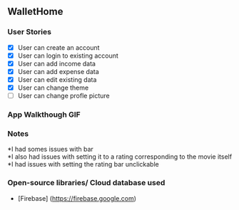 ## WalletHome

### User Stories
- [x] User can create an account
- [x] User can login to existing account
- [x] User can add income data
- [x] User can add expense data
- [x] User can edit existing data
- [x] User can change theme
- [ ] User can change profle picture

### App Walkthough GIF


### Notes
*I had somes issues with bar<br>
*I also had issues with setting it to a rating corresponding to the movie itself<br>
*I had issues with setting the rating bar unclickable<br>

### Open-source libraries/ Cloud database used
- [Firebase] (https://firebase.google.com)
